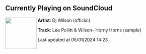 ## Currently Playing on SoundCloud

[<img align="left" width="100" src="https://i1.sndcdn.com/artworks-w2Rwk2cDzCOvXEZa-fXyMzg-t500x500.jpg">](https://soundcloud.com/steven-j-wilson-2/lee-pollitt-wilson-horny-horns-sample?in=saxurn/sets/tmp/)

**Artist**: Dj Wilson (official) 

**Track**: Lee Pollitt & Wilson- Horny Horns (sample)

Last updated at 05/01/2024 14:23
